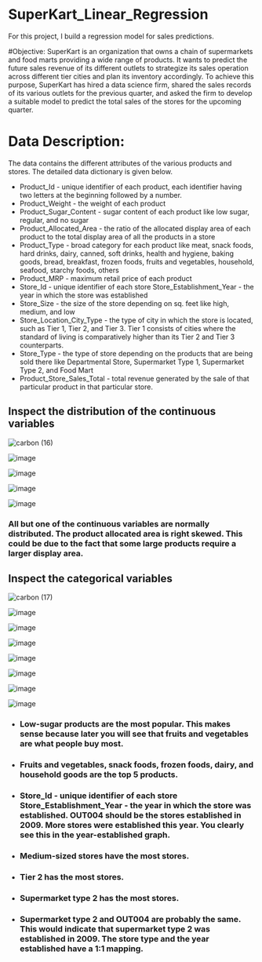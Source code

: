 # SuperKart_Linear_Regression
For this project, I build a regression model for sales predictions.


#Objective:
SuperKart is an organization that owns a chain of supermarkets and food marts providing a wide range of products. It wants to predict the future sales revenue of its different outlets to strategize its sales operation across different tier cities and plan its inventory accordingly. To achieve this purpose, SuperKart has hired a data science firm, shared the sales records of its various outlets for the previous quarter, and asked the firm to develop a suitable model to predict the total sales of the stores for the upcoming quarter.

# Data Description:
The data contains the different attributes of the various products and stores. The detailed data dictionary is given below.

- Product_Id - unique identifier of each product, each identifier having two letters at the beginning followed by a number.
- Product_Weight - the weight of each product
- Product_Sugar_Content - sugar content of each product like low sugar, regular, and no sugar
- Product_Allocated_Area - the ratio of the allocated display area of each product to the total display area of all the products in a store
- Product_Type - broad category for each product like meat, snack foods, hard drinks, dairy, canned, soft drinks, health and hygiene, baking goods, bread, breakfast, frozen foods, fruits and vegetables, household, seafood, starchy foods, others
- Product_MRP - maximum retail price of each product
- Store_Id - unique identifier of each store
Store_Establishment_Year - the year in which the store was established
- Store_Size - the size of the store depending on sq. feet like high, medium, and low
- Store_Location_City_Type - the type of city in which the store is located, such as Tier 1, Tier 2, and Tier 3. Tier 1 consists of cities where the standard of living is comparatively higher than its Tier 2 and Tier 3 counterparts.
- Store_Type - the type of store depending on the products that are being sold there like Departmental Store, Supermarket Type 1, Supermarket Type 2, and Food Mart
- Product_Store_Sales_Total - total revenue generated by the sale of that particular product in that particular store.

## Inspect the distribution of the continuous variables


![carbon (16)](https://github.com/j-will7378/SuperKart_Linear_Regression/assets/133849655/bbd11c75-c4dd-4fb3-8a52-5500d9caa6a5)

![image](https://github.com/j-will7378/SuperKart_Linear_Regression/assets/133849655/5be0bf1d-20af-41fc-b0a7-0ef791ac16f1)

![image](https://github.com/j-will7378/SuperKart_Linear_Regression/assets/133849655/f317bb08-5457-4383-91ab-5e4ddd7de11b)

![image](https://github.com/j-will7378/SuperKart_Linear_Regression/assets/133849655/b8866ea2-1bf0-4fed-be64-391631384dfe)

![image](https://github.com/j-will7378/SuperKart_Linear_Regression/assets/133849655/7c33ceab-bdc0-4634-9be7-83466356379e)

### All but one of the continuous variables are normally distributed. The product allocated area is right skewed. This could be due to the fact that some large products require a larger display area.

## Inspect the categorical variables

![carbon (17)](https://github.com/j-will7378/SuperKart_Linear_Regression/assets/133849655/f288a18d-7d61-420e-a038-c32ea3feb4a5)


![image](https://github.com/j-will7378/SuperKart_Linear_Regression/assets/133849655/359c3860-e369-4f4b-8ead-0a23397f8aeb)

![image](https://github.com/j-will7378/SuperKart_Linear_Regression/assets/133849655/80d34677-ef09-40af-b896-0974f740898a)

![image](https://github.com/j-will7378/SuperKart_Linear_Regression/assets/133849655/8932e244-52e8-429e-829b-36d0c1074e03)

![image](https://github.com/j-will7378/SuperKart_Linear_Regression/assets/133849655/d196a34d-62df-40cd-a604-4adfa51f024f)

![image](https://github.com/j-will7378/SuperKart_Linear_Regression/assets/133849655/4cddb374-711e-4180-82f4-e3c52257ded3)

![image](https://github.com/j-will7378/SuperKart_Linear_Regression/assets/133849655/5d299d0e-f3a8-46f6-8dfb-2105b4104394)

![image](https://github.com/j-will7378/SuperKart_Linear_Regression/assets/133849655/4aef1dcc-bb34-4075-a10b-8c921934027b)

- ### Low-sugar products are the most popular. This makes sense because later you will see that fruits and vegetables are what people buy most.
- ### Fruits and vegetables, snack foods, frozen foods, dairy, and household goods are the top 5 products.
- ### Store_Id - unique identifier of each store Store_Establishment_Year - the year in which the store was established. OUT004 should be the stores established in 2009. More stores were established this year. You clearly see this in the year-established graph.
- ### Medium-sized stores have the most stores.
- ### Tier 2 has the most stores.
- ### Supermarket type 2 has the most stores.
- ### Supermarket type 2 and OUT004 are probably the same. This would indicate that supermarket type 2 was established in 2009. The store type and the year established have a 1:1 mapping.


